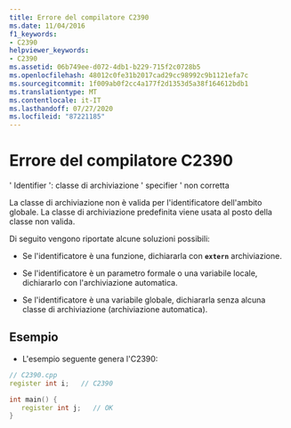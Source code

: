 ```yaml
---
title: Errore del compilatore C2390
ms.date: 11/04/2016
f1_keywords:
- C2390
helpviewer_keywords:
- C2390
ms.assetid: 06b749ee-d072-4db1-b229-715f2c0728b5
ms.openlocfilehash: 48012c0fe31b2017cad29cc98992c9b1121efa7c
ms.sourcegitcommit: 1f009ab0f2cc4a177f2d1353d5a38f164612bdb1
ms.translationtype: MT
ms.contentlocale: it-IT
ms.lasthandoff: 07/27/2020
ms.locfileid: "87221185"
---
```

# <a name="compiler-error-c2390"></a>Errore del compilatore C2390

' Identifier ': classe di archiviazione ' specifier ' non corretta

La classe di archiviazione non è valida per l'identificatore dell'ambito globale. La classe di archiviazione predefinita viene usata al posto della classe non valida.

Di seguito vengono riportate alcune soluzioni possibili:

- Se l'identificatore è una funzione, dichiararla con **`extern`** archiviazione.

- Se l'identificatore è un parametro formale o una variabile locale, dichiararlo con l'archiviazione automatica.

- Se l'identificatore è una variabile globale, dichiararla senza alcuna classe di archiviazione (archiviazione automatica).

## <a name="example"></a>Esempio

- L'esempio seguente genera l'C2390:

```cpp
// C2390.cpp
register int i;   // C2390

int main() {
   register int j;   // OK
}
```
